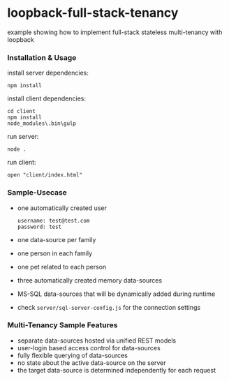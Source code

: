 # loopback-full-stack-tenancy
example showing how to implement full-stack stateless multi-tenancy with loopback

### Installation & Usage

install server dependencies:

	npm install


install client dependencies:

	cd client
	npm install
	node_modules\.bin\gulp

run server:

	node .

run client:

	open "client/index.html"

### Sample-Usecase

- one automatically created user

	`username: test@test.com`<br>
	`password: test`

- one data-source per family
 - one person in each family
 - one pet related to each person

- three automatically created memory data-sources

- MS-SQL data-sources that will be dynamically added during runtime
 - check `server/sql-server-config.js` for the connection settings


### Multi-Tenancy Sample Features

- separate data-sources hosted via unified REST models
- user-login based access control for data-sources
- fully flexible querying of data-sources
 - no state about the active data-source on the server
 - the target data-source is determined independently for each request
